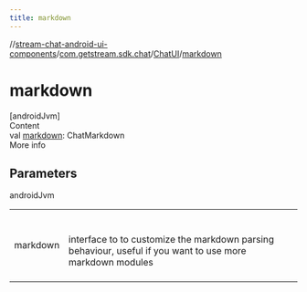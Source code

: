 ```yaml
---
title: markdown
---
```

//[stream-chat-android-ui-components](../../../index.md)/[com.getstream.sdk.chat](../index.md)/[ChatUI](index.md)/[markdown](markdown.md)



# markdown  
[androidJvm]  
Content  
val [markdown](markdown.md): ChatMarkdown  
More info  


## Parameters  
  
androidJvm  
  
| | |
|---|---|
| <a name="com.getstream.sdk.chat/ChatUI/markdown/#/PointingToDeclaration/"></a>markdown| <a name="com.getstream.sdk.chat/ChatUI/markdown/#/PointingToDeclaration/"></a><br/><br/>interface to to customize the markdown parsing behaviour, useful if you want to use more markdown modules<br/><br/>|
  
  



